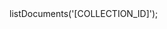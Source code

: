 <?php

use Appwrite\Client;
use Appwrite\Services\Database;

$client = new Client();

$client
    setProject('')
    setKey('')
;

$database = new Database($client);

$result = $database->listDocuments('[COLLECTION_ID]');
